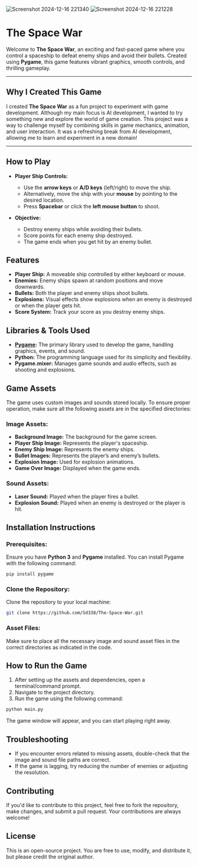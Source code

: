 ![Screenshot 2024-12-16 221340](https://github.com/user-attachments/assets/a4f4813c-7ee5-4cc3-a02e-32d40a5a12b6)       ![Screenshot 2024-12-16 221228](https://github.com/user-attachments/assets/2991c64b-4d66-40f0-8888-afb099d122eb)



# The Space War

Welcome to **The Space War**, an exciting and fast-paced game where you control a spaceship to defeat enemy ships and avoid their bullets. Created using **Pygame**, this game features vibrant graphics, smooth controls, and thrilling gameplay.

---

## Why I Created This Game

I created **The Space War** as a fun project to experiment with game development. Although my main focus is AI development, I wanted to try something new and explore the world of game creation. This project was a way to challenge myself by combining skills in game mechanics, animation, and user interaction. It was a refreshing break from AI development, allowing me to learn and experiment in a new domain!

---

## How to Play

- **Player Ship Controls:**
  - Use the **arrow keys** or **A/D keys** (left/right) to move the ship.
  - Alternatively, move the ship with your **mouse** by pointing to the desired location.
  - Press **Spacebar** or click the **left mouse button** to shoot.

- **Objective:**
  - Destroy enemy ships while avoiding their bullets.
  - Score points for each enemy ship destroyed.
  - The game ends when you get hit by an enemy bullet.

## Features

- **Player Ship:** A moveable ship controlled by either keyboard or mouse.
- **Enemies:** Enemy ships spawn at random positions and move downwards.
- **Bullets:** Both the player and enemy ships shoot bullets.
- **Explosions:** Visual effects show explosions when an enemy is destroyed or when the player gets hit.
- **Score System:** Track your score as you destroy enemy ships.

## Libraries & Tools Used

- **[Pygame](https://www.pygame.org/):** The primary library used to develop the game, handling graphics, events, and sound.
- **Python:** The programming language used for its simplicity and flexibility.
- **Pygame.mixer:** Manages game sounds and audio effects, such as shooting and explosions.

## Game Assets

The game uses custom images and sounds stored locally. To ensure proper operation, make sure all the following assets are in the specified directories:

### Image Assets:
- **Background Image:** The background for the game screen.
- **Player Ship Image:** Represents the player's spaceship.
- **Enemy Ship Image:** Represents the enemy ships.
- **Bullet Images:** Represents the player’s and enemy’s bullets.
- **Explosion Image:** Used for explosion animations.
- **Game Over Image:** Displayed when the game ends.

### Sound Assets:
- **Laser Sound:** Played when the player fires a bullet.
- **Explosion Sound:** Played when an enemy is destroyed or the player is hit.

## Installation Instructions

### Prerequisites:
Ensure you have **Python 3** and **Pygame** installed. You can install Pygame with the following command:

```bash
pip install pygame
```

### Clone the Repository:
Clone the repository to your local machine:

```bash
git clone https://github.com/Sd338/The-Space-War.git
```

### Asset Files:
Make sure to place all the necessary image and sound asset files in the correct directories as indicated in the code.

## How to Run the Game

1. After setting up the assets and dependencies, open a terminal/command prompt.
2. Navigate to the project directory.
3. Run the game using the following command:

```bash
python main.py
```

The game window will appear, and you can start playing right away.

## Troubleshooting

- If you encounter errors related to missing assets, double-check that the image and sound file paths are correct.
- If the game is lagging, try reducing the number of enemies or adjusting the resolution.

## Contributing

If you'd like to contribute to this project, feel free to fork the repository, make changes, and submit a pull request. Your contributions are always welcome!

## License

This is an open-source project. You are free to use, modify, and distribute it, but please credit the original author.

